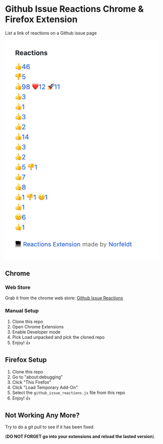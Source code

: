 # Github Issue Reactions Chrome & Firefox Extension
List a link of reactions on a Github issue page

![Example screenshot](example.png)

## Chrome 

### Web Store

Grab it from the chrome web store: [Github Issue Reactions](https://chrome.google.com/webstore/detail/github-issue-reactions/enekincdenmmbpgkbhflknhaphpajnfd)

### Manual Setup

1. Clone this repo
2. Open Chrome Extensions
3. Enable Developer mode
4. Pick Load unpacked and pick the cloned repo
6. Enjoy! 👍


## Firefox Setup

1. Clone this repo
2. Go to "about:debugging"
3. Click "This Firefox"
4. Click "Load Temporary Add-On"
5. Select the `github_issue_reactions.js` file from this repo
6. Enjoy! 👍

## Not Working Any More?

Try to do a git pull to see if it has been fixed 

(**DO NOT FORGET go into your extensions and reload the lasted version**).
